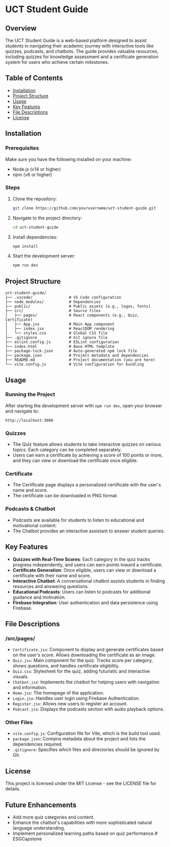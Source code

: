 # UCT Student Guide

## Overview

The UCT Student Guide is a web-based platform designed to assist students in navigating their academic journey with interactive tools like quizzes, podcasts, and chatbots. The guide provides valuable resources, including quizzes for knowledge assessment and a certificate generation system for users who achieve certain milestones.

## Table of Contents

- [Installation](#installation)
- [Project Structure](#project-structure)
- [Usage](#usage)
- [Key Features](#key-features)
- [File Descriptions](#file-descriptions)
- [License](#license)

## Installation

### Prerequisites

Make sure you have the following installed on your machine:

- Node.js (v14 or higher)
- npm (v6 or higher)

### Steps

1. Clone the repository:

   ```bash
   git clone https://github.com/yourusername/uct-student-guide.git
   ```

2. Navigate to the project directory:

   ```bash
   cd uct-student-guide
   ```

3. Install dependencies:

   ```bash
   npm install
   ```

4. Start the development server:

   ```bash
   npm run dev
   ```

## Project Structure

```
uct-student-guide/
├── .vscode/                # VS Code configuration
├── node_modules/           # Dependencies
├── public/                 # Public assets (e.g., logos, fonts)
├── src/                    # Source files
│   ├── pages/              # React components (e.g., Quiz, Certificate)
│   ├── App.jsx             # Main App component
│   ├── index.jsx           # ReactDOM rendering
│   └── styles.css          # Global CSS file
├── .gitignore              # Git ignore file
├── eslint.config.js        # ESLint configuration
├── index.html              # Base HTML template
├── package-lock.json       # Auto-generated npm lock file
├── package.json            # Project metadata and dependencies
├── README.md               # Project documentation (you are here)
└── vite.config.js          # Vite configuration for bundling
```

## Usage

### Running the Project

After starting the development server with `npm run dev`, open your browser and navigate to:

```
http://localhost:3000
```

### Quizzes

- The Quiz feature allows students to take interactive quizzes on various topics. Each category can be completed separately.
- Users can earn a certificate by achieving a score of 100 points or more, and they can view or download the certificate once eligible.

### Certificate

- The Certificate page displays a personalized certificate with the user's name and score.
- The certificate can be downloaded in PNG format.

### Podcasts & Chatbot

- Podcasts are available for students to listen to educational and motivational content.
- The Chatbot provides an interactive assistant to answer student queries.

## Key Features

- **Quizzes with Real-Time Scores**: Each category in the quiz tracks progress independently, and users can earn points toward a certificate.
- **Certificate Generation**: Once eligible, users can view or download a certificate with their name and score.
- **Interactive Chatbot**: A conversational chatbot assists students in finding resources and answering questions.
- **Educational Podcasts**: Users can listen to podcasts for additional guidance and motivation.
- **Firebase Integration**: User authentication and data persistence using Firebase.

## File Descriptions

### /src/pages/

- `Certificate.jsx`: Component to display and generate certificates based on the user's score. Allows downloading the certificate as an image.
- `Quiz.jsx`: Main component for the quiz. Tracks score per category, shows questions, and handles certificate eligibility.
- `Quiz.css`: Stylesheet for the quiz, adding futuristic and interactive visuals.
- `Chatbot.jsx`: Implements the chatbot for helping users with navigation and information.
- `Home.jsx`: The homepage of the application.
- `Login.jsx`: Handles user login using Firebase Authentication.
- `Register.jsx`: Allows new users to register an account.
- `Podcast.jsx`: Displays the podcasts section with audio playback options.

### Other Files

- `vite.config.js`: Configuration file for Vite, which is the build tool used.
- `package.json`: Contains metadata about the project and lists the dependencies required.
- `.gitignore`: Specifies which files and directories should be ignored by Git.

## License

This project is licensed under the MIT License - see the LICENSE file for details.

## Future Enhancements

- Add more quiz categories and content.
- Enhance the chatbot's capabilities with more sophisticated natural language understanding.
- Implement personalized learning paths based on quiz performance.#   E S G C a p s t o n e  
 